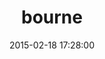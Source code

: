 ---
layout: post
title:  "bourne"
repo:   "thoughtbot/bourne"
date:   2015-02-18 17:28:00
gemurl: http://github.com/thoughtbot/bourne
---